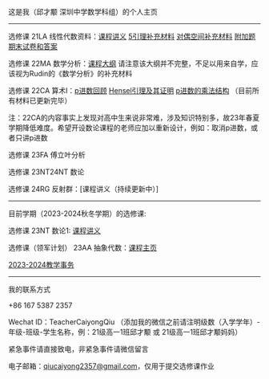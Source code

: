 这是我（邱才颙 深圳中学数学科组）的个人主页

------

选修课 21LA 线性代数资料：[课程讲义](https://qiuszms.github.io/21LA.pdf) [5引理补充材料](https://qiuszms.github.io/21LA_5lemma.pdf) [对偶空间补充材料](https://qiuszms.github.io/21LA_DualSpaces.pdf) [附加题](https://qiuszms.github.io/21LA_ExtraProblems.pdf) [期末试卷和答案](https://qiuszms.github.io/21LA_Final.pdf)

选修课 22MA 数学分析：[课程大纲](https://qiuszms.github.io/22MA.pdf) 请注意该大纲并不完整，不足以用来自学，应该视为Rudin的《数学分析》的补充材料

选修课 22CA 算术I：[p进数回顾](https://qiuszms.github.io/23CA_p-adic_field.pdf) [Hensel引理及其证明](https://qiuszms.github.io/23CA_Hensel.pdf) [p进数的乘法结构](https://qiuszms.github.io/23CA_adic_multi.pdf) （目前所有材料已更新完毕）

注：22CA的内容事实上发现对高中生来说非常难，涉及知识特别多，故23年春夏学期降低难度。希望开设数论课程的老师应加以重新设计，例如：取消p进数，或者只讲p进数

选修课 23FA 傅立叶分析

选修课 23NT24NT 数论

选修课 24RG 反射群：[课程讲义（持续更新中）]

------

目前学期（2023-2024秋冬学期）的选修课:

选修课 23NT 数论1: [课程讲义](https://qiuszms.github.io/23NT.pdf)

选修课（领军计划） 23AA 抽象代数：[课程主页](https://qiuszms.github.io/23AA)

[2023-2024教学事务](https://qiuszms.github.io/2023-2024)

------

我的联系方式

+86 167 5387 2357

Wechat ID：TeacherCaiyongQiu （添加我的微信之前请注明级数（入学学年）-年级-班级-学生名称，例：21级高一1班邱才颙 或 21级高一1班邱才颙妈妈）

紧急事件请直接致电，非紧急事件请微信留言

电子邮箱：qiucaiyong2357@gmail.com，仅用于提交选修课作业
